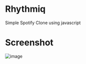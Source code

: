 # Rhythmiq
Simple Spotify Clone using javascript

# Screenshot
![image](https://user-images.githubusercontent.com/82254383/218303368-2d329c46-5319-433e-8efc-b2119de3bc77.png)
